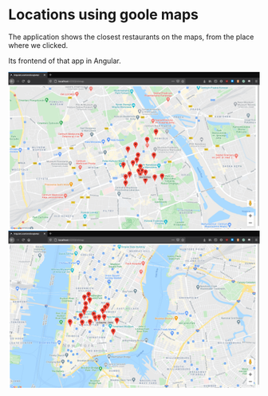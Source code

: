 # Locations using goole maps

The application shows the closest restaurants on the maps, from the place where we clicked.

Its frontend of that app in Angular.

![](images/image1.png)
![](images/image2.png)
